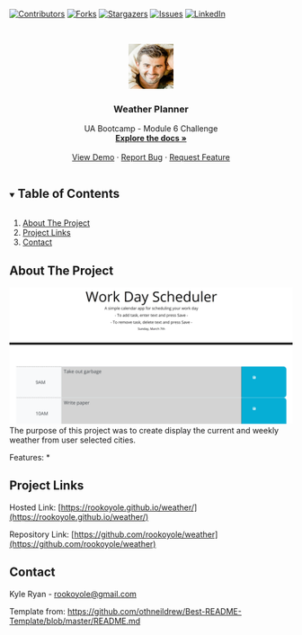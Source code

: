 <!--
*** Thanks for checking out the Best-README-Template. If you have a suggestion
*** that would make this better, please fork the repo and create a pull request
*** or simply open an issue with the tag "enhancement".
*** Thanks again! Now go create something AMAZING! :D
***
***
***
*** To avoid retyping too much info. Do a search and replace for the following:
*** github_username, repo_name, twitter_handle, email, project_title, project_description
-->



<!-- PROJECT SHIELDS -->
<!--
*** I'm using markdown "reference style" links for readability.
*** Reference links are enclosed in brackets [ ] instead of parentheses ( ).
*** See the bottom of this document for the declaration of the reference variables
*** for contributors-url, forks-url, etc. This is an optional, concise syntax you may use.
*** https://www.markdownguide.org/basic-syntax/#reference-style-links
-->
[![Contributors][contributors-shield]][contributors-url]
[![Forks][forks-shield]][forks-url]
[![Stargazers][stars-shield]][stars-url]
[![Issues][issues-shield]][issues-url]
[![LinkedIn][linkedin-shield]][linkedin-url]



<!-- PROJECT LOGO -->
<br />
<p align="center">
  <a href="https://github.com/rookoyole/weather">
    <img src="./assets/images/Profile-Pic.jpg" alt="Logo" width="80" height="80">
  </a>

  <h3 align="center">Weather Planner</h3>

  <p align="center">
    UA Bootcamp - Module 6 Challenge
        <br />
        <a href="https://github.com/rookoyole/weather"><strong>Explore the docs »</strong></a>
        <br />
        <br />
        <a href="https://github.com/rookoyole/weather">View Demo</a>
        ·
        <a href="https://github.com/rookoyole/weather/issues">Report Bug</a>
        ·
        <a href="https://github.com/rookoyole/weather/issues">Request Feature</a>
  </p>
</p>



<!-- TABLE OF CONTENTS -->
<details open="open">
  <summary><h2 style="display: inline-block">Table of Contents</h2></summary>
  <ol>
    <li><a href="#about-the-project">About The Project</a></li>
    <li><a href="#project-links">Project Links</a></li>
    <li><a href="#contact">Contact</a></li>
  </ol>
</details>



<!-- ABOUT THE PROJECT -->
## About The Project

[![Product Name Screen Shot][product-screenshot]](assets/images/screenshot.png)
<br />
The purpose of this project was to create display the current and weekly weather from user selected cities.

Features:
* 

<!-- PROJECT LINKS -->
## Project Links

Hosted Link: [https://rookoyole.github.io/weather/](https://rookoyole.github.io/weather/)

Repository Link: [https://github.com/rookoyole/weather](https://github.com/rookoyole/weather)

<!-- CONTACT -->
## Contact

Kyle Ryan - rookoyole@gmail.com

Template from: https://github.com/othneildrew/Best-README-Template/blob/master/README.md

<!-- MARKDOWN LINKS & IMAGES -->
<!-- https://www.markdownguide.org/basic-syntax/#reference-style-links -->
[contributors-shield]: https://img.shields.io/github/contributors/rookoyole/weather.svg?style=for-the-badge
[contributors-url]: https://github.com/rookoyole/weather/graphs/contributors
[forks-shield]: https://img.shields.io/github/forks/rookoyole/weather.svg?style=for-the-badge
[forks-url]: https://github.com/rookoyole/weather/network/members
[stars-shield]: https://img.shields.io/github/stars/rookoyole/weather.svg?style=for-the-badge
[stars-url]: https://github.com/rookoyole/weather/stargazers
[issues-shield]: https://img.shields.io/github/issues/rookoyole/weather.svg?style=for-the-badge
[issues-url]: https://github.com/rookoyole/weather/issues
[linkedin-shield]: https://img.shields.io/badge/-LinkedIn-black.svg?style=for-the-badge&logo=linkedin&colorB=555
[linkedin-url]: www.linkedin.com/in/kyle-ryan-5b526023
[product-screenshot]: assets/images/screenshot.png